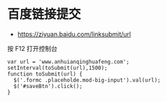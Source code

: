 # 百度链接提交

* https://ziyuan.baidu.com/linksubmit/url

按 F12 打开控制台
```
var url = 'www.anhuianqinghuafeng.com';
setInterval(toSubmit(url),1500);
function toSubmit(url) {
  $('.formc .placeholde.mod-big-input').val(url);
  $('#saveBtn').click();
}

```

